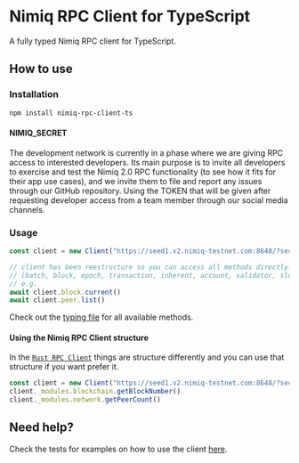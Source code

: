 # Nimiq RPC Client for TypeScript

A fully typed Nimiq RPC client for TypeScript.

## How to use

### Installation

```bash
npm install nimiq-rpc-client-ts
```

#### NIMIQ_SECRET

The development network is currently in a phase where we are giving RPC access to interested developers. Its main purpose is to invite all developers to exercise and test the Nimiq 2.0 RPC functionality (to see how it fits for their app use cases), and we invite them to file and report any issues through our GitHub repository. Using the TOKEN that will be given after requesting developer access from a team member through our social media channels.


### Usage

```typescript
const client = new Client("https://seed1.v2.nimiq-testnet.com:8648/?secret={TOKEN}")

// client has been reestructure so you can access all methods directly. You can access using:
// [batch, block, epoch, transaction, inherent, account, validator, slots, mempool, stakes, staker, peers, constant, htlc, vesting, zeroKnowledgeProof, logs]
// e.g.
await client.block.current()
await client.peer.list()
```

Check out the [typing file](./src/index.ts) for all available methods.

#### Using the Nimiq RPC Client structure

In the [`Rust RPC Client`](https://github.com/nimiq/core-rs-albatross/tree/albatross/rpc-server/src/dispatchers) things are structure differently and you can use that structure if you want prefer it.

```typescript
const client = new Client("https://seed1.v2.nimiq-testnet.com:8648/?secret={TOKEN}")
client._modules.blockchain.getBlockNumber()
client._modules.network.getPeerCount()
```

## Need help?

Check the tests for examples on how to use the client [here](./src/index.test.ts).